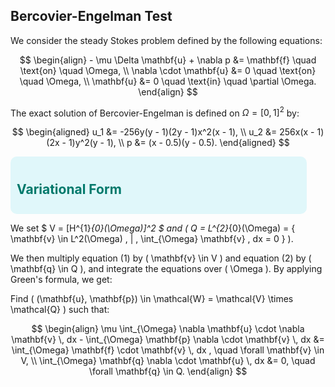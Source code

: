 ## Bercovier-Engelman Test

We consider the steady Stokes problem defined by the following equations:

$$
\begin{align} 
    - \mu \Delta \mathbf{u} + \nabla p &= \mathbf{f} \quad \text{on} \quad \Omega, \\
    \nabla \cdot \mathbf{u} &= 0 \quad \text{on} \quad \Omega, \\
    \mathbf{u} &= 0 \quad \text{in} \quad \partial \Omega.
\end{align}
$$

The exact solution of Bercovier-Engelman is defined on $\Omega=[ 0, 1 ]^2$ by:

$$
\begin{aligned}
    u_1 &= -256y(y - 1)(2y - 1)x^2(x - 1), \\
    u_2 &= 256x(x - 1)(2x - 1)y^2(y - 1), \\
    p &= (x - 0.5)(y - 0.5).
\end{aligned}
$$
<div style="background-color: #e0f7fa; border-radius: 10px; padding: 10px; width:90%;">
    <h2 style="color: #00796b;">Variational Form</h2>
</div>

We set $ V = [H^{1}_{0}(\Omega)]^2 $ and 
\( Q = L^{2}_{0}(\Omega) = \{ \mathbf{v} \in L^2(\Omega) \, | \, \int_{\Omega} \mathbf{v} \, dx = 0 \} \). 

We then multiply equation (1) by \( \mathbf{v} \in V \) and equation (2) by \( \mathbf{q} \in Q \), and integrate the equations over \( \Omega \). By applying Green's formula, we get:

Find \( (\mathbf{u}, \mathbf{p}) \in \mathcal{W} = \mathcal{V} \times \mathcal{Q} \) such that:

$$
\begin{align}
    \mu \int_{\Omega} \nabla \mathbf{u} \cdot \nabla \mathbf{v} \, dx - \int_{\Omega} \mathbf{p} \nabla \cdot \mathbf{v} \, dx &= \int_{\Omega} \mathbf{f} \cdot \mathbf{v} \, dx , \quad \forall \mathbf{v} \in V, \\
    \int_{\Omega} \mathbf{q} \nabla \cdot \mathbf{u} \, dx &= 0, \quad \forall \mathbf{q} \in Q.
\end{align}
$$
